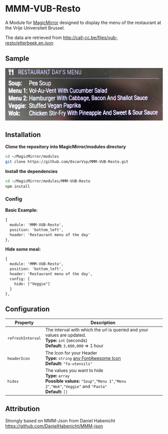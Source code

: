 # MMM-VUB-Resto

A Module for [MagicMirror](https://github.com/MichMich/MagicMirror) designed to
display the menu of the restaurant at the Vrije Universiteit Brussel.

The data are retrieved from http://call-cc.be/files/vub-resto/etterbeek.en.json

## Sample

![alt text](https://github.com/OscarVsp/MMM-VUB-Resto/raw/main/sample.jpg "Example")

## Installation

**Clone the repository into MagicMirror/modules directory**
```bash
cd ~/MagicMirror/modules
git clone https://github.com/OscarVsp/MMM-VUB-Resto.git
```

**Install the dependencies**
```bash
cd ~/MagicMirror/modules/MMM-VUB-Resto
npm install
```

### Config

**Basic Example:**

```jsonc
{
  module: 'MMM-VUB-Resto',
  position: 'bottom_left',
  header: 'Restaurant menu of the day'
},
```

**Hide some meal:**

```jsonc
{
  module: 'MMM-VUB-Resto',
  position: 'bottom_left',
  header: 'Restaurant menu of the day',
  config: {
    hide: ["Veggie"]
  }
},
```

## Configuration

<table width="100%">
  <thead>
    <tr>
      <th>Property</th>
      <th width="100%">Description</th>
    </tr>
  <thead>
  <tbody>
    <tr>
      <td><code>refreshInterval</code></td>
      <td>The interval with which the url is queried and your values are updated.
        <br><b>Type:</b> <code>int</code> (seconds)
        <br><b>Default:</b> <code>3,600,000</code> => 1 hour
      </td>
    </tr>
    <tr>
      <td><code>headerIcon</code></td>
      <td>The Icon for your Header
        <br><b>Type:</b> <code>string</code> <a href="https://fontawesome.com/icons?d=gallery">any FontAwesome Icon</a>
        <br><b>Default:</b> <code>"fa-utensils"</code> 
      </td>
    </tr>
    <tr>
      <td><code>hides</code></td>
      <td>The values you want to hide
        <br><b>Type:</b> <code>array</code>
        <br><b>Possible values:</b> <code>"Soup"</code>,<code>"Menu 1"</code>,<code>"Menu 2"</code>,<code>"Wok"</code>,<code>"Veggie"</code> and <code>"Pasta"</code>
        <br><b>Default:</b> <code>[]</code> 
      </td>
    </tr>
  </tbody>
</table>

## Attribution

Strongly based on MMM-Json from Daniel Habenicht
https://github.com/DanielHabenicht/MMM-json
